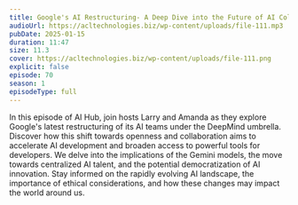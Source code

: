 ```yaml
---
title: Google's AI Restructuring- A Deep Dive into the Future of AI Collaboration 
audioUrl: https://acltechnologies.biz/wp-content/uploads/file-111.mp3
pubDate: 2025-01-15
duration: 11:47
size: 11.3
cover: https://acltechnologies.biz/wp-content/uploads/file-111.png
explicit: false
episode: 70
season: 1
episodeType: full
---
```

In this episode of AI Hub, join hosts Larry and Amanda as they explore Google's latest restructuring of its AI teams under the DeepMind umbrella. Discover how this shift towards openness and collaboration aims to accelerate AI development and broaden access to powerful tools for developers. We delve into the implications of the Gemini models, the move towards centralized AI talent, and the potential democratization of AI innovation. Stay informed on the rapidly evolving AI landscape, the importance of ethical considerations, and how these changes may impact the world around us.